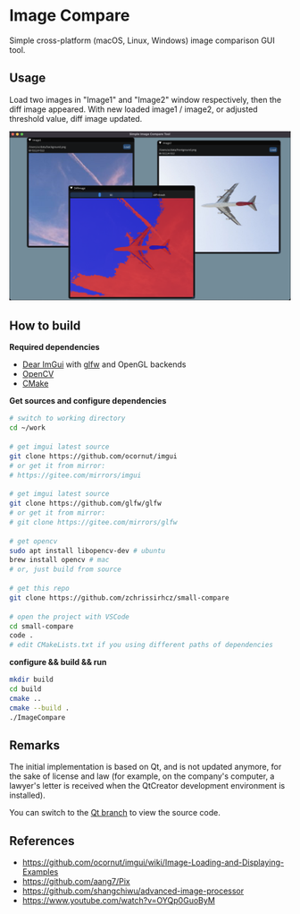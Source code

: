 # Image Compare

Simple cross-platform (macOS, Linux, Windows) image comparison GUI tool.

## Usage
Load two images in "Image1" and "Image2" window respectively, then the diff image appeared. With new loaded image1 / image2, or adjusted threshold value, diff image updated.

![](snapshot.png)

## How to build
**Required dependencies**
- [Dear ImGui](https://github.com/ocornut/imgui) with [glfw](https://github.com/glfw/glfw) and OpenGL backends
- [OpenCV](https://github.com/opencv/opencv)
- [CMake](https://cmake.org)

**Get sources and configure dependencies**
```bash
# switch to working directory
cd ~/work

# get imgui latest source
git clone https://github.com/ocornut/imgui
# or get it from mirror:
# https://gitee.com/mirrors/imgui

# get imgui latest source
git clone https://github.com/glfw/glfw
# or get it from mirror:
# git clone https://gitee.com/mirrors/glfw

# get opencv
sudo apt install libopencv-dev # ubuntu
brew install opencv # mac
# or, just build from source

# get this repo
git clone https://github.com/zchrissirhcz/small-compare

# open the project with VSCode
cd small-compare
code .
# edit CMakeLists.txt if you using different paths of dependencies
```

**configure && build && run**
```bash
mkdir build
cd build
cmake ..
cmake --build .
./ImageCompare
```

## Remarks
The initial implementation is based on Qt, and is not updated anymore, for the sake of license and law (for example, on the company's computer, a lawyer's letter is received when the QtCreator development environment is installed).

You can switch to the [Qt branch](https://github.com/zchrissirhcz/small-compare/tree/qt) to view the source code.

## References
- https://github.com/ocornut/imgui/wiki/Image-Loading-and-Displaying-Examples
- https://github.com/aang7/Pix
- https://github.com/shangchiwu/advanced-image-processor
- https://www.youtube.com/watch?v=OYQp0GuoByM
